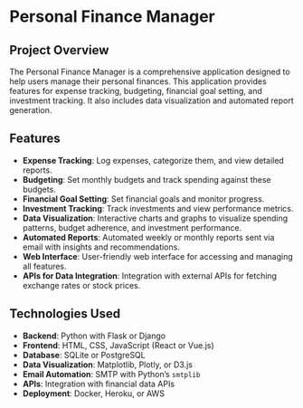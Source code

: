 # Personal Finance Manager

## Project Overview

The Personal Finance Manager is a comprehensive application designed to help users manage their personal finances. This application provides features for expense tracking, budgeting, financial goal setting, and investment tracking. It also includes data visualization and automated report generation.

## Features

- **Expense Tracking**: Log expenses, categorize them, and view detailed reports.
- **Budgeting**: Set monthly budgets and track spending against these budgets.
- **Financial Goal Setting**: Set financial goals and monitor progress.
- **Investment Tracking**: Track investments and view performance metrics.
- **Data Visualization**: Interactive charts and graphs to visualize spending patterns, budget adherence, and investment performance.
- **Automated Reports**: Automated weekly or monthly reports sent via email with insights and recommendations.
- **Web Interface**: User-friendly web interface for accessing and managing all features.
- **APIs for Data Integration**: Integration with external APIs for fetching exchange rates or stock prices.

## Technologies Used

- **Backend**: Python with Flask or Django
- **Frontend**: HTML, CSS, JavaScript (React or Vue.js)
- **Database**: SQLite or PostgreSQL
- **Data Visualization**: Matplotlib, Plotly, or D3.js
- **Email Automation**: SMTP with Python’s `smtplib`
- **APIs**: Integration with financial data APIs
- **Deployment**: Docker, Heroku, or AWS

